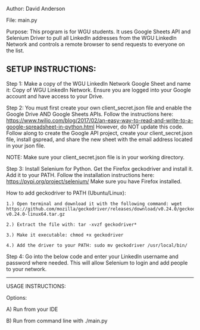 Author: David Anderson

File: main.py

Purpose: This program is for WGU students. It uses Google Sheets API and Selenium Driver to
pull all LinkedIn addresses from the WGU LinkedIn Network and controls a remote browser to
send requests to everyone on the list.

SETUP INSTRUCTIONS:
------------------------------------------------------------------------------------------------------------------------
Step 1: Make a copy of the WGU LinkedIn Network Google Sheet and name it: Copy of WGU LinkedIn Network. Ensure you are
logged into your Google account and have access to your Drive.

Step 2: You must first create your own client_secret.json file and enable the Google Drive AND Google Sheets APIs.
Follow the instructions here: https://www.twilio.com/blog/2017/02/an-easy-way-to-read-and-write-to-a-google-spreadsheet-in-python.html
However, do NOT update this code. Follow along to create the Google API project, create your client_secret.json file,
install gspread, and share the new sheet with the email address located in your json file.

NOTE: Make sure your client_secret.json file is in your working directory.

Step 3: Install Selenium for Python. Get the Firefox geckodriver and install it. Add it to your PATH. Follow the
installation instructions here: https://pypi.org/project/selenium/  Make sure you have Firefox installed.

How to add geckodriver to PATH (Ubuntu/Linux):

    1.) Open terminal and download it with the following command: wget https://github.com/mozilla/geckodriver/releases/download/v0.24.0/geckodriver-v0.24.0-linux64.tar.gz

    2.) Extract the file with: tar -xvzf geckodriver*

    3.) Make it executable: chmod +x geckodriver

    4.) Add the driver to your PATH: sudo mv geckodriver /usr/local/bin/


Step 4: Go into the below code and enter your LinkedIn username and password where needed.
This will allow Selenium to login and add people to your network.

------------------------------------------------------------------------------------------------------------------------
USAGE INSTRUCTIONS:

Options:

A) Run from your IDE

B) Run from command line with ./main.py